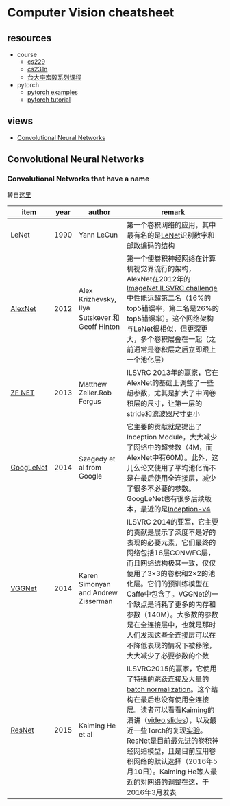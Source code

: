 # Computer Vision cheatsheet
## resources
* course
  * [cs229](https://www.coursera.org/learn/machine-learning)
  * [cs231n](http://cs231n.github.io)
  * [台大李宏毅系列课程](https://www.youtube.com/channel/UC2ggjtuuWvxrHHHiaDH1dlQ)
* pytorch
  * [pytorch examples](https://github.com/pytorch/examples/)
  * [pytorch tutorial](https://pytorch.org/tutorials/)
## views
* [Convolutional Neural Networks](https://www.zhihu.com/question/39022858/answer/194996805)

## Convolutional Neural Networks
### Convolutional Networks that have a name
转自[这里](http://cs231n.github.io/convolutional-networks/)

|item     | year|   author|remark|
|-------- | -----|---|---|
|LeNet  | 1990|Yann LeCun|第一个卷积网络的应用，其中最有名的是[LeNet](http://yann.lecun.com/exdb/publis/pdf/lecun-98.pdf)识别数字和邮政编码的结构|
|[AlexNet](http://papers.nips.cc/paper/4824-imagenet-classification-with-deep-convolutional-neural-networks)  | 2012|Alex Krizhevsky, Ilya Sutskever 和 Geoff Hinton|第一个使卷积神经网络在计算机视觉界流行的架构，AlexNet在2012年的[ImageNet ILSVRC challenge](http://www.image-net.org/challenges/LSVRC/2014/)中性能远超第二名（16%的top5错误率，第二名是26%的top5错误率）。这个网络架构与LeNet很相似，但更深更大，多个卷积层叠在一起（之前通常是卷积层之后立即跟上一个池化层）|
|[ZF NET](http://arxiv.org/abs/1311.2901)|2013|Matthew Zeiler.Rob Fergus|ILSVRC 2013年的赢家，它在AlexNet的基础上调整了一些超参数，尤其是扩大了中间卷积层的尺寸，让第一层的stride和滤波器尺寸更小|
|[GoogLeNet](https://arxiv.org/abs/1409.4842)|2014|Szegedy et al from Google|它主要的贡献就是提出了Inception Module，大大减少了网络中的超参数（4M，而AlexNet中有60M）。此外，这儿么论文使用了平均池化而不是在最后使用全连接层，减少了很多不必要的参数。GoogLeNet也有很多后续版本，最近的是[Inception-v4](https://arxiv.org/abs/1602.07261)|
|[VGGNet](http://www.robots.ox.ac.uk/~vgg/research/very_deep/)|2014|Karen Simonyan and Andrew Zisserman|ILSVRC 2014的亚军，它主要的贡献是展示了深度不是好的表现的必要元素，它们最终的网络包括16层CONV/FC层，而且网络结构极其一致，仅仅使用了3×3的卷积和2×2的池化层。它们的预训练模型在Caffe中包含了。VGGNet的一个缺点是消耗了更多的内存和参数（140M）。大多数的参数是在全连接层中，也就是那时人们发现这些全连接层可以在不降低表现的情况下被移除，大大减少了必要参数的个数|
|[ResNet](https://arxiv.org/abs/1512.03385)|2015|Kaiming He et al|ILSVRC2015的赢家，它使用了特殊的跳跃连接及大量的[batch normalization](https://arxiv.org/abs/1502.03167)。这个结构在最后也没有使用全连接层。读者可以看看Kaiming的演讲（[video](https://www.youtube.com/watch?v=1PGLj-uKT1w),[slides](http://research.microsoft.com/en-us/um/people/kahe/ilsvrc15/ilsvrc2015_deep_residual_learning_kaiminghe.pdf)），以及最近一些Torch的复现[实验](https://github.com/gcr/torch-residual-networks)。ResNet是目前最先进的卷积神经网络模型，且是目前应用卷积网络的默认选择（2016年5月10日）。Kaiming He等人最近的对网络的调整[在这](https://arxiv.org/abs/1603.05027)，于2016年3月发表|